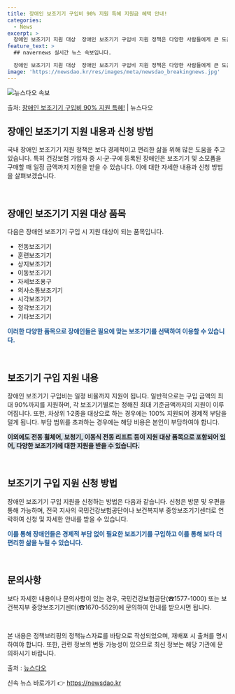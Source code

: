 ```yaml
---
title: 장애인 보조기기 구입비 90% 지원 특혜 지원금 혜택 안내!
categories:
  - News
excerpt: >
  장애인 보조기기 지원 대상  장애인 보조기기 구입비 지원 정책은 다양한 사람들에게 큰 도움이 됩니다. 건강보…
feature_text: >
  ## navernews 실시간 뉴스 속보입니다.

  장애인 보조기기 지원 대상  장애인 보조기기 구입비 지원 정책은 다양한 사람들에게 큰 도움이 됩니다. 건강보…
image: 'https://newsdao.kr/res/images/meta/newsdao_breakingnews.jpg'
---
```


![뉴스다오 속보](https://newsdao.kr/res/images/meta/newsdao_breakingnews.jpg)

<p>출처: <a href="https://newsdao.kr/4564" rel="dofollow">장애인 보조기기 구입비 90% 지원 특혜!</a> | 뉴스다오</p>

<h2 data-ke-size="size26">장애인 보조기기 지원 내용과 신청 방법</h2>
국내 장애인 보조기기 지원 정책은 보다 경제적이고 편리한 삶을 위해 많은 도움을 주고 있습니다. 특히 건강보험 가입자 중 시·군·구에 등록된 장애인은 보조기기 및 소모품을 구매할 때 일정 금액까지 지원을 받을 수 있습니다. 이에 대한 자세한 내용과 신청 방법을 살펴보겠습니다.

<p data-ke-size="size16">&nbsp;</p>

<h2 data-ke-size="size24">장애인 보조기기 지원 대상 품목</h2>
다음은 장애인 보조기기 구입 시 지원 대상이 되는 품목입니다.

<ul>
    <li>전동보조기기</li>
    <li>훈련보조기기</li>
    <li>상지보조기기</li>
    <li>이동보조기기</li>
    <li>자세보조용구</li>
    <li>의사소통보조기기</li>
    <li>시각보조기기</li>
    <li>청각보조기기</li>
    <li>기타보조기기</li>
</ul>

<b><span style="color: #1a5490;">이러한 다양한 품목으로 장애인들은 필요에 맞는 보조기기를 선택하여 이용할 수 있습니다.</span></b>

<p data-ke-size="size16">&nbsp;</p>

<h2 data-ke-size="size24">보조기기 구입 지원 내용</h2>
장애인 보조기기 구입비는 일정 비율까지 지원이 됩니다. 일반적으로는 구입 금액의 최대 90%까지를 지원하며, 각 보조기기별로는 정해진 최대 기준금액까지의 지원이 이루어집니다. 또한, 차상위 1·2종을 대상으로 하는 경우에는 100% 지원되어 경제적 부담을 덜게 됩니다. 부담 범위를 초과하는 경우에는 해당 비용은 본인이 부담하여야 합니다.

<b><span style="background-color: #21538527;">이외에도 전동 휠체어, 보청기, 이동식 전동 리프트 등이 지원 대상 품목으로 포함되어 있어, 다양한 보조기기에 대한 지원을 받을 수 있습니다.</span></b>

<p data-ke-size="size16">&nbsp;</p>

<h2 data-ke-size="size24">보조기기 구입 지원 신청 방법</h2>
장애인 보조기기 구입 지원을 신청하는 방법은 다음과 같습니다. 신청은 방문 및 우편을 통해 가능하며, 전국 지사의 국민건강보험공단이나 보건복지부 중앙보조기기센터로 연락하여 신청 및 자세한 안내를 받을 수 있습니다.

<b><span style="color: #1a5490;">이를 통해 장애인들은 경제적 부담 없이 필요한 보조기기를 구입하고 이를 통해 보다 더 편리한 삶을 누릴 수 있습니다.</span></b>

<p data-ke-size="size16">&nbsp;</p>

<h2 data-ke-size="size24">문의사항</h2>
보다 자세한 내용이나 문의사항이 있는 경우, 국민건강보험공단(☎1577-1000) 또는 보건복지부 중앙보조기기센터(☎1670-5529)에 문의하여 안내를 받으시면 됩니다.

<p data-ke-size="size16">&nbsp;</p>

본 내용은 정책브리핑의 정책뉴스자료를 바탕으로 작성되었으며, 재배포 시 출처를 명시하여야 합니다. 또한, 관련 정보의 변동 가능성이 있으므로 최신 정보는 해당 기관에 문의하시기 바랍니다.

출처 : <a href="https://newsdao.kr/4564">뉴스다오</a> 

신속 뉴스 바로가기 👉 <a href="https://newsdao.kr" rel="dofollow">https://newsdao.kr</a>


